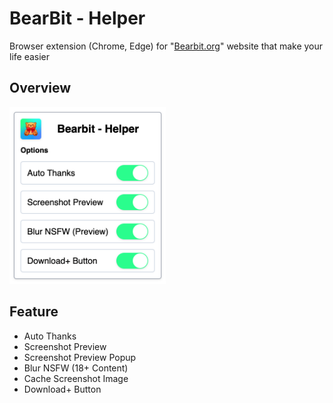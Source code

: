 # BearBit - Helper

Browser extension (Chrome, Edge) for "[Bearbit.org](https://bearbit.org/)" website that make your life easier

## Overview

<img src="README/ss+.png" alt="Extension UI" width="250"/>

## Feature

- Auto Thanks
- Screenshot Preview
- Screenshot Preview Popup
- Blur NSFW (18+ Content)
- Cache Screenshot Image
- Download+ Button
